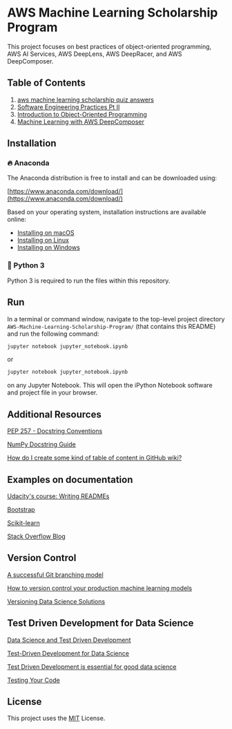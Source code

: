 # AWS Machine Learning Scholarship Program

This project focuses on best practices of object-oriented programming, AWS AI Services, AWS DeepLens, AWS DeepRacer, and AWS DeepComposer.

## Table of Contents

1. [aws machine learning scholarship quiz answers](#se1)
2. [Software Engineering Practices Pt II](#se2)
3. [Introduction to Object-Oriented Programming](#ioop)
4. [Machine Learning with AWS DeepComposer](#mlaws)
 
 
## Installation

### :fire: Anaconda

The Anaconda distribution is free to install and can be downloaded using:

[https://www.anaconda.com/download/](https://www.anaconda.com/download/)

Based on your operating system, installation instructions are available online:

- [Installing on macOS](https://docs.anaconda.com/anaconda/install/mac-os/)
- [Installing on Linux](https://docs.anaconda.com/anaconda/install/linux/)
- [Installing on Windows](https://docs.anaconda.com/anaconda/install/windows/)

### :snake: Python 3

Python 3 is required to run the files within this repository.


## Run
In a terminal or command window, navigate to the top-level project directory `AWS-Machine-Learning-Scholarship-Program/` (that contains this README) and run the following command:

```bash
jupyter notebook jupyter_notebook.ipynb
```

or
```bash
jupyter notebook jupyter_notebook.ipynb
```

on any Jupyter Notebook.
This will open the iPython Notebook software and project file in your browser.


## Additional Resources

[PEP 257 - Docstring Conventions](https://www.python.org/dev/peps/pep-0257/)

[NumPy Docstring Guide](https://numpydoc.readthedocs.io/en/latest/format.html)

[How do I create some kind of table of content in GitHub wiki?](https://stackoverflow.com/questions/18244417/how-do-i-create-some-kind-of-table-of-content-in-github-wiki)


## Examples on documentation

[Udacity's course: Writing READMEs](https://classroom.udacity.com/courses/ud777)

[Bootstrap](https://github.com/twbs/bootstrap)

[Scikit-learn](https://github.com/scikit-learn/scikit-learn)

[Stack Overflow Blog](https://github.com/jjrunner/stackoverflow)


## Version Control

[A successful Git branching model](https://nvie.com/posts/a-successful-git-branching-model/)

[How to version control your production machine learning models](https://algorithmia.com/blog/how-to-version-control-your-production-machine-learning-models)

[Versioning Data Science Solutions](https://medium.com/hashmapinc/versioning-data-science-solutions-28c8e7d47cd1)

## Test Driven Development for Data Science

[Data Science and Test Driven Development](https://www.linkedin.com/pulse/data-science-test-driven-development-sam-savage/)

[Test-Driven Development for Data Science](http://engineering.pivotal.io/post/test-driven-development-for-data-science/)

[Test Driven Development is essential for good data science](https://medium.com/uk-hydrographic-office/test-driven-development-is-essential-for-good-data-science-heres-why-db7975a03a44)

[Testing Your Code](https://docs.python-guide.org/writing/tests/)


## License

This project uses the [MIT](https://choosealicense.com/licenses/mit/) License.